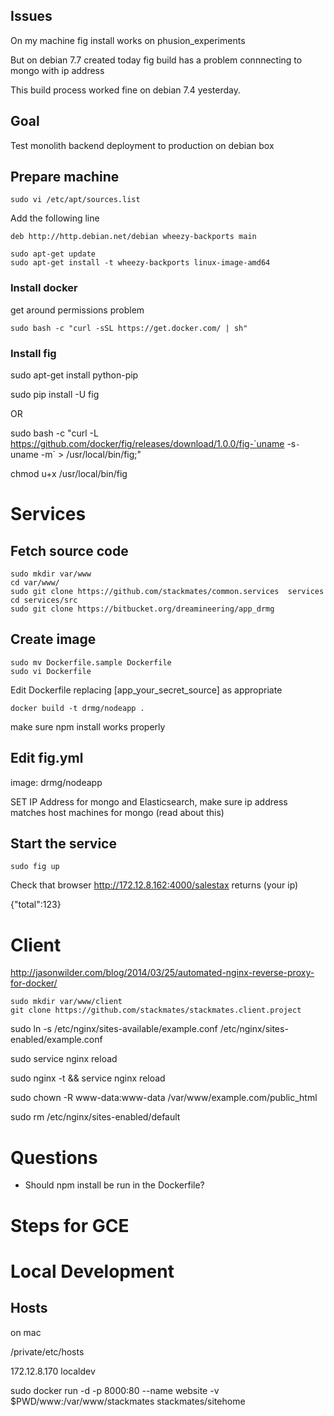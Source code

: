 ## Issues

On my machine fig install works on phusion_experiments

But on debian 7.7 created today fig build has a problem connnecting to mongo with ip address

This build process worked fine on debian 7.4 yesterday.


## Goal

Test monolith backend deployment to production on debian box


## Prepare machine

```
sudo vi /etc/apt/sources.list
```

Add the following line

```
deb http://http.debian.net/debian wheezy-backports main
```

```
sudo apt-get update
sudo apt-get install -t wheezy-backports linux-image-amd64
```


### Install docker

get around permissions problem

```
sudo bash -c "curl -sSL https://get.docker.com/ | sh"
```



### Install fig


sudo apt-get install python-pip

sudo pip install -U fig

OR

sudo bash -c "curl -L https://github.com/docker/fig/releases/download/1.0.0/fig-`uname -s`-`uname -m` > /usr/local/bin/fig;"

chmod u+x /usr/local/bin/fig





# Services

## Fetch source code

```
sudo mkdir var/www
cd var/www/
sudo git clone https://github.com/stackmates/common.services  services
cd services/src
sudo git clone https://bitbucket.org/dreamineering/app_drmg
```

## Create image

```
sudo mv Dockerfile.sample Dockerfile
sudo vi Dockerfile
```

Edit Dockerfile replacing [app_your_secret_source] as appropriate


```
docker build -t drmg/nodeapp .
```

make sure npm install works properly


## Edit  fig.yml

image: drmg/nodeapp

SET IP Address for mongo and Elasticsearch, make sure ip address matches host machines for mongo (read about this)


## Start the service

```
sudo fig up
```

Check that browser http://172.12.8.162:4000/salestax  returns (your ip)

{"total":123}



# Client

http://jasonwilder.com/blog/2014/03/25/automated-nginx-reverse-proxy-for-docker/

```
sudo mkdir var/www/client
git clone https://github.com/stackmates/stackmates.client.project
```


sudo ln -s /etc/nginx/sites-available/example.conf /etc/nginx/sites-enabled/example.conf

sudo service nginx reload

sudo nginx -t && service nginx reload


sudo chown -R www-data:www-data /var/www/example.com/public_html

sudo rm /etc/nginx/sites-enabled/default

# Questions

* Should npm install be run in the Dockerfile?


# Steps for GCE



# Local Development

## Hosts

on mac

/private/etc/hosts


172.12.8.170  localdev


sudo docker run -d -p 8000:80 --name website -v $PWD/www:/var/www/stackmates stackmates/sitehome
